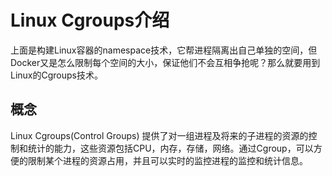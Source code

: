 # Linux Cgroups介绍
上面是构建Linux容器的namespace技术，它帮进程隔离出自己单独的空间，但Docker又是怎么限制每个空间的大小，保证他们不会互相争抢呢？那么就要用到Linux的Cgroups技术。

## 概念
Linux Cgroups(Control Groups) 提供了对一组进程及将来的子进程的资源的控制和统计的能力，这些资源包括CPU，内存，存储，网络。通过Cgroup，可以方便的限制某个进程的资源占用，并且可以实时的监控进程的监控和统计信息。  


